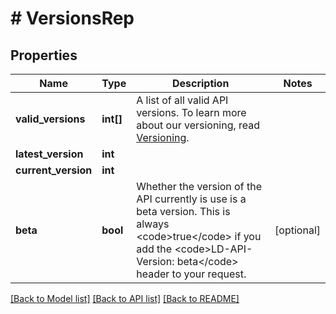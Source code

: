 # # VersionsRep

## Properties

Name | Type | Description | Notes
------------ | ------------- | ------------- | -------------
**valid_versions** | **int[]** | A list of all valid API versions. To learn more about our versioning, read [Versioning](https://launchdarkly.com/docs/api#versioning). |
**latest_version** | **int** |  |
**current_version** | **int** |  |
**beta** | **bool** | Whether the version of the API currently is use is a beta version. This is always &lt;code&gt;true&lt;/code&gt; if you add the &lt;code&gt;LD-API-Version: beta&lt;/code&gt; header to your request. | [optional]

[[Back to Model list]](../../README.md#models) [[Back to API list]](../../README.md#endpoints) [[Back to README]](../../README.md)
